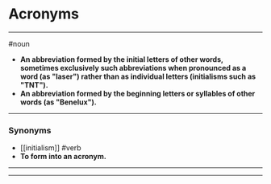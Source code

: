 # Acronyms
---
#noun
- **An abbreviation formed by the initial letters of other words, sometimes exclusively such abbreviations when pronounced as a word (as "laser") rather than as individual letters (initialisms such as "TNT").**
- **An abbreviation formed by the beginning letters or syllables of other words (as "Benelux").**
---
### Synonyms
- [[initialism]]
#verb
- **To form into an acronym.**
---
---
